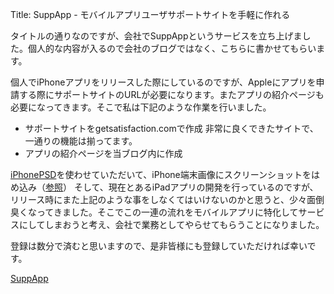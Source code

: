 Title: SuppApp - モバイルアプリユーザサポートサイトを手軽に作れる

タイトルの通りなのですが、会社でSuppAppというサービスを立ち上げました。個人的な内容が入るので会社のブログではなく、こちらに書かせてもらいます。

個人でiPhoneアプリをリリースした際にしているのですが、Appleにアプリを申請する際にサポートサイトのURLが必要になります。またアプリの紹介ページも必要になってきます。そこで私は下記のような作業を行いました。

*   サポートサイトをgetsatisfaction.comで作成
非常に良くできたサイトで、一通りの機能は揃ってます。
*   アプリの紹介ページを当ブログ内に作成

[iPhonePSD](http://www.teehanlax.com/blog/2009/06/18/iphone-gui-psd-30/)を使わせていただいて、iPhone端末画像にスクリーンショットをはめ込み（[参照](http://blog.dataich.com/lang/en/iphone-app/easy-beat/)）
そして、現在とあるiPadアプリの開発を行っているのですが、リリース時にまた上記のような事をしなくてはいけないのかと思うと、少々面倒臭くなってきました。そこでこの一連の流れをモバイルアプリに特化してサービスにしてしまおうと考え、会社で業務としてやらせてもらうことになりました。

登録は数分で済むと思いますので、是非皆様にも登録していただければ幸いです。

[SuppApp](http://supp-app.com/)